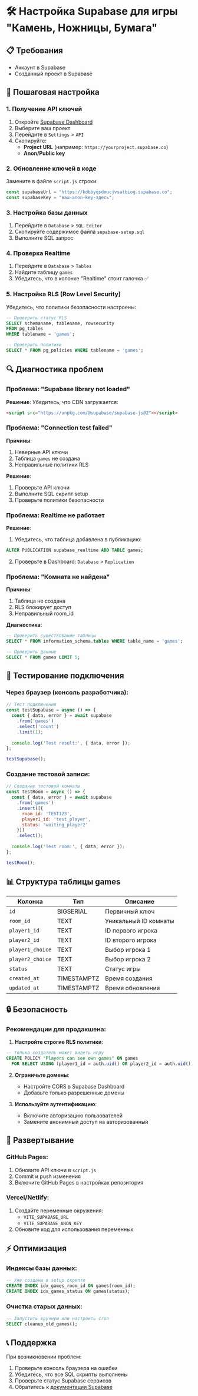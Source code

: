 # 🛠 Настройка Supabase для игры "Камень, Ножницы, Бумага"

## 📋 Требования
- Аккаунт в Supabase
- Созданный проект в Supabase

## 🔧 Пошаговая настройка

### 1. Получение API ключей
1. Откройте [Supabase Dashboard](https://app.supabase.com)
2. Выберите ваш проект
3. Перейдите в `Settings` > `API`
4. Скопируйте:
   - **Project URL** (например: `https://yourproject.supabase.co`)
   - **Anon/Public key**

### 2. Обновление ключей в коде
Замените в файле `script.js` строки:
```javascript
const supabaseUrl = "https://kdbbyqsdmucjvsatbiog.supabase.co";
const supabaseKey = "ваш-anon-key-здесь";
```

### 3. Настройка базы данных
1. Перейдите в `Database` > `SQL Editor`
2. Скопируйте содержимое файла `supabase-setup.sql`
3. Выполните SQL запрос

### 4. Проверка Realtime
1. Перейдите в `Database` > `Tables`
2. Найдите таблицу `games`
3. Убедитесь, что в колонке "Realtime" стоит галочка ✅

### 5. Настройка RLS (Row Level Security)
Убедитесь, что политики безопасности настроены:
```sql
-- Проверить статус RLS
SELECT schemaname, tablename, rowsecurity 
FROM pg_tables 
WHERE tablename = 'games';

-- Проверить политики
SELECT * FROM pg_policies WHERE tablename = 'games';
```

## 🔍 Диагностика проблем

### Проблема: "Supabase library not loaded"
**Решение**: Убедитесь, что CDN загружается:
```html
<script src="https://unpkg.com/@supabase/supabase-js@2"></script>
```

### Проблема: "Connection test failed"
**Причины**:
1. Неверные API ключи
2. Таблица `games` не создана
3. Неправильные политики RLS

**Решение**:
1. Проверьте API ключи
2. Выполните SQL скрипт setup
3. Проверьте политики безопасности

### Проблема: Realtime не работает
**Решение**:
1. Убедитесь, что таблица добавлена в публикацию:
```sql
ALTER PUBLICATION supabase_realtime ADD TABLE games;
```
2. Проверьте в Dashboard: `Database` > `Replication`

### Проблема: "Комната не найдена"
**Причины**:
1. Таблица не создана
2. RLS блокирует доступ
3. Неправильный room_id

**Диагностика**:
```sql
-- Проверить существование таблицы
SELECT * FROM information_schema.tables WHERE table_name = 'games';

-- Проверить данные
SELECT * FROM games LIMIT 5;
```

## 🧪 Тестирование подключения

### Через браузер (консоль разработчика):
```javascript
// Тест подключения
const testSupabase = async () => {
  const { data, error } = await supabase
    .from('games')
    .select('count')
    .limit(1);
  
  console.log('Test result:', { data, error });
};

testSupabase();
```

### Создание тестовой записи:
```javascript
// Создание тестовой комнаты
const testRoom = async () => {
  const { data, error } = await supabase
    .from('games')
    .insert([{
      room_id: 'TEST123',
      player1_id: 'test_player',
      status: 'waiting_player2'
    }])
    .select();
  
  console.log('Test room:', { data, error });
};

testRoom();
```

## 📊 Структура таблицы games

| Колонка | Тип | Описание |
|---------|-----|----------|
| `id` | BIGSERIAL | Первичный ключ |
| `room_id` | TEXT | Уникальный ID комнаты |
| `player1_id` | TEXT | ID первого игрока |
| `player2_id` | TEXT | ID второго игрока |
| `player1_choice` | TEXT | Выбор игрока 1 |
| `player2_choice` | TEXT | Выбор игрока 2 |
| `status` | TEXT | Статус игры |
| `created_at` | TIMESTAMPTZ | Время создания |
| `updated_at` | TIMESTAMPTZ | Время обновления |

## 🔒 Безопасность

### Рекомендации для продакшена:
1. **Настройте строгие RLS политики**:
```sql
-- Только создатель может видеть игру
CREATE POLICY "Players can see own games" ON games
  FOR SELECT USING (player1_id = auth.uid() OR player2_id = auth.uid());
```

2. **Ограничьте домены**:
   - Настройте CORS в Supabase Dashboard
   - Добавьте только разрешенные домены

3. **Используйте аутентификацию**:
   - Включите авторизацию пользователей
   - Замените анонимный доступ на авторизованный

## 🚀 Развертывание

### GitHub Pages:
1. Обновите API ключи в `script.js`
2. Commit и push изменения
3. Включите GitHub Pages в настройках репозитория

### Vercel/Netlify:
1. Создайте переменные окружения:
   - `VITE_SUPABASE_URL`
   - `VITE_SUPABASE_ANON_KEY`
2. Обновите код для использования переменных

## ⚡ Оптимизация

### Индексы базы данных:
```sql
-- Уже созданы в setup скрипте
CREATE INDEX idx_games_room_id ON games(room_id);
CREATE INDEX idx_games_status ON games(status);
```

### Очистка старых данных:
```sql
-- Запустить вручную или настроить cron
SELECT cleanup_old_games();
```

## 📞 Поддержка

При возникновении проблем:
1. Проверьте консоль браузера на ошибки
2. Убедитесь, что все SQL скрипты выполнены
3. Проверьте статус Supabase сервисов
4. Обратитесь к [документации Supabase](https://supabase.com/docs) 